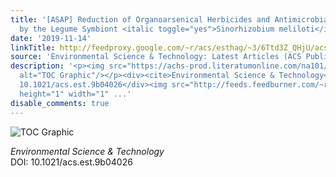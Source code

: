 ```yaml
---
title: '[ASAP] Reduction of Organoarsenical Herbicides and Antimicrobial Growth Promoters
  by the Legume Symbiont <italic toggle="yes">Sinorhizobium meliloti</italic>'
date: '2019-11-14'
linkTitle: http://feedproxy.google.com/~r/acs/esthag/~3/6Ttd3Z_QHjU/acs.est.9b04026
source: 'Environmental Science & Technology: Latest Articles (ACS Publications)'
description: '<p><img src="https://achs-prod.literatumonline.com/na101/home/literatum/publisher/achs/journals/content/esthag/0/esthag.ahead-of-print/acs.est.9b04026/20191114/images/medium/es9b04026_0005.gif"
  alt="TOC Graphic"/></p><div><cite>Environmental Science & Technology</cite></div><div>DOI:
  10.1021/acs.est.9b04026</div><img src="http://feeds.feedburner.com/~r/acs/esthag/~4/6Ttd3Z_QHjU"
  height="1" width="1" ...'
disable_comments: true
---
```

<p><img src="https://achs-prod.literatumonline.com/na101/home/literatum/publisher/achs/journals/content/esthag/0/esthag.ahead-of-print/acs.est.9b04026/20191114/images/medium/es9b04026_0005.gif" alt="TOC Graphic"/></p><div><cite>Environmental Science & Technology</cite></div><div>DOI: 10.1021/acs.est.9b04026</div><img src="http://feeds.feedburner.com/~r/acs/esthag/~4/6Ttd3Z_QHjU" height="1" width="1" ...